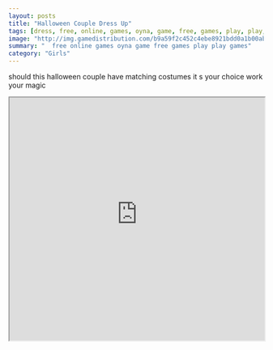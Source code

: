 ```yaml
---
layout: posts
title: "Halloween Couple Dress Up"
tags: [dress, free, online, games, oyna, game, free, games, play, play, games]
image: "http://img.gamedistribution.com/b9a59f2c452c4ebe8921bdd0a1b00abd.jpg"
summary: "  free online games oyna game free games play play games"
category: "Girls"
---
```


should this halloween couple have matching costumes it s your choice work your magic

<iframe width="100%" height="480px;" src="http://flash.gamedistribution.com?game=b9a59f2c452c4ebe8921bdd0a1b00abd"></iframe>